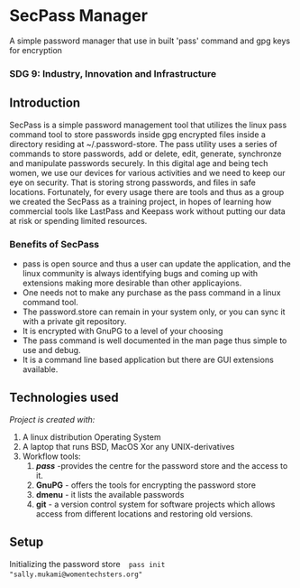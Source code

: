 # SecPass Manager
A simple password manager that use in built 'pass' command and gpg keys for encryption

### SDG 9: Industry, Innovation and Infrastructure

## Introduction
SecPass is a simple password management tool that utilizes the linux pass command tool to store passwords inside gpg encrypted files inside a directory 
residing at ~/.password-store. The pass utility uses a series of commands to store passwords, add or delete, edit, generate, synchronze and manipulate 
passwords securely.
In this digital age and being tech women, we use our devices for various activities and we need to keep our eye on security. 
That is storing strong passwords, and files in safe locations. Fortunately, for every usage there are tools and thus as a group we 
created the SecPass as a training project, in hopes of learning how commercial tools like LastPass and Keepass work without putting our
data at risk or spending limited resources.

### Benefits of SecPass

* pass is open source and thus a user can update the application, and the linux community is always identifying bugs and coming up with extensions 
making more desirable than other applicayions.
* One needs not to make any purchase as the pass command in a linux command tool.
* The password.store can remain in your system only, or you can sync it with a private git repository.
* It is encrypted with GnuPG to a level of your choosing
* The pass command is well documented in the man page thus simple to use and debug.
* It is a command line based application but there are GUI extensions available.

## Technologies used
*Project is created with:*
 1. A linux distribution Operating System
 2. A laptop that runs BSD, MacOS Xor any UNIX-derivatives
 3. Workflow tools:
    1. _**pass**_ -provides the centre for the password store and the access to it.
    2. **GnuPG** - offers the tools for encrypting the password store
    3. **dmenu** - it lists the available passwords
    4. **git** - a version control system for software projects which allows access from different locations and restoring old versions.
  
  ## Setup
  Initializing the password store 
  ` ` `
  pass init "sally.mukami@womentechsters.org"
  ` ` `


